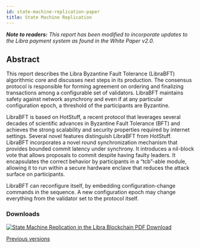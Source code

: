 ```yaml
---
id: state-machine-replication-paper
title: State Machine Replication
---
```


_**Note to readers:** This report has been modified to incorporate updates to the Libra payment system as found in the White Paper v2.0._

## Abstract

This report describes the Libra Byzantine Fault Tolerance (LibraBFT) algorithmic core and discusses next steps in its production. The consensus protocol is responsible for forming agreement on ordering and finalizing transactions among a configurable set of validators. LibraBFT maintains safety against network asynchrony and even if at any particular configuration epoch, a threshold of the participants are Byzantine.

LibraBFT is based on HotStuff, a recent protocol that leverages several decades of scientific advances in Byzantine Fault Tolerance (BFT) and achieves the strong scalability and security properties required by internet settings. Several novel features distinguish LibraBFT from HotStuff. LibraBFT incorporates a novel round synchronization mechanism that provides bounded commit latency under synchrony. It introduces a nil-block vote that allows proposals to commit despite having faulty leaders. It encapsulates the correct behavior by participants in a “tcb”-able module, allowing it to run within a secure hardware enclave that reduces the attack surface on participants.

LibraBFT can reconfigure itself, by embedding configuration-change commands in the sequence. A new configuration epoch may change everything from the validator set to the protocol itself.

### Downloads

<p>
  <a href="/docs/assets/libra-consensus-state-machine-replication-in-the-libra-blockchain/2020-05-26.pdf">
    <img src="/docs/assets/illustrations/state-machine-pdf.png" alt="State Machine Replication in the Libra Blockchain PDF Download" />
  </a>
</p>

<a href="/papers">Previous versions</a>
